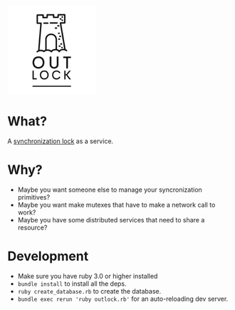 <img src="https://raw.githubusercontent.com/g-re-g/outlock/main/public/logo-light-square.png" width="200px">

# What?
A [synchronization lock](https://en.wikipedia.org/wiki/Lock_(computer_science)) as a service.

# Why?
* Maybe you want someone else to manage your syncronization primitives?
* Maybe you want make mutexes that have to make a network call to work?
* Maybe you have some distributed services that need to share a resource?

# Development

 - Make sure you have ruby 3.0 or higher installed
 - `bundle install` to install all the deps.
 - `ruby create_database.rb` to create the database.
 - `bundle exec rerun 'ruby outlock.rb'` for an auto-reloading dev server.
